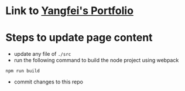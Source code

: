 # Link to [Yangfei's Portfolio](https://yangfei4.github.io/)

# Steps to update page content
* update any file of `./src`
* run the following command to build the node project using webpack
```
npm run build
```

* commit changes to this repo